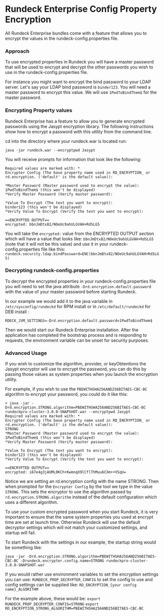 # Rundeck Enterprise Config Property Encryption

All Rundeck Enterprise bundles come with a feature that allows you to encrypt the values in the rundeck-config.properties file.

### Approach

To use encrypted properties in Rundeck you will have a master password that will be used to encrypt and decrypt the other passwords you wish to use in the rundeck-config.properties file.

For instance you might want to encrypt the bind password to your LDAP server. Let's say your LDAP bind password is `binder123`. You will need a master password to encrypt this value. We will use `1PwdToBindThem$` for the master password.

### Encrypting Property values

Rundeck Enterprise has a feature to allow you to generate encrypted passwords using the Jasypt encryption library. The following instructions show how to encrypt a password with this utility from the command line.

cd into the directory where your rundeck.war is located
run:

```shell
java -jar rundeck.war --encryptpwd Jasypt

```

You will receive prompts for information that look like the following:

```
Required values are marked with: *
Encrypter Config (The base property name used in RD_ENCRYPTION_ or rd.encryption. ('default' is the default value)):

*Master Password (Master password used to encrypt the value):
1PwdToBindThem$ (this won't be displayed)
*Verify Master Password (Verify master password):

*Value To Encrypt (The text you want to encrypt):
binder123 (this won't be displayed)
*Verify Value To Encrypt (Verify the text you want to encrypt):

==ENCRYPTED OUTPUT==
encrypted: bbnJmDtx82/NOeUc9ahULGVAH+RdSLG5
```

You will take the `encrypted:` value from the ENCRYPTED OUTPUT section which will have a value that looks like: `bbnJmDtx82/NOeUc9ahULGVAH+RdSLG5` (note that it will not be this value) and use it in your rundeck-config.properties file like this:
`rundeck.security.ldap.bindPassword=ENC(bbnJmDtx82/NOeUc9ahULGVAH+RdSLG5)`

### Decrypting rundeck-config.properties

To decrypt the encrypted properties in your rundeck-config.properties file you will need to set the java attribute `-Drd.encryption.default.password` with the value of your master password before starting Rundeck.

In our example we would add it to the java variable in `/etc/sysconfig/rundeckd` for RPM install or in `/etc/default/rundeckd` for DEB install :

```shell
RDECK_JVM_SETTINGS=-Drd.encryption.default.password=1PwdToBindThem$
```

Then we would start our Rundeck Enterprise installation. After the application has completed the bootstrap process and is responding to requests, the environment variable can be unset for security purposes.

### Advanced Usage

If you wish to customize the algorithm, provider, or keyObtentions the Jasypt encryptor will use to encrypt the password, you can do this by passing those
values as system properties when you launch the encryption utility.

For example, if you wish to use the `PBEWITHSHA256AND256BITAES-CBC-BC` algorithm to encrypt your password, you could do it like this:

```shell
> java -jar -Drd.encryption.STRONG.algorithm=PBEWITHSHA256AND256BITAES-CBC-BC rundeckpro-cluster-3.0.0-SNAPSHOT.war --encryptpwd Jasypt
Required values are marked with: *
Encrypter Config (The base property name used in RD_ENCRYPTION_ or rd.encryption. ('default' is the default value)):
STRONG
*Master Password (Master password used to encrypt the value):
1PwdToBindThem$ (this won't be displayed)
*Verify Master Password (Verify master password):

*Value To Encrypt (The text you want to encrypt):
binder123 (this won't be displayed)
*Verify Value To Encrypt (Verify the text you want to encrypt):

==ENCRYPTED OUTPUT==
encrypted: i67e4g3jAUML0KCh+KwmnqX9lCflThMuu6CXm++VSqU=
```

Notice we are setting an rd.encryption config with the name STRONG. Then when prompted for the `Encrypter Config` by the tool we type in the value `STRONG`.
This sets the encryptor to use the algorithm passed by `rd.encryption.STRONG.algorithm` instead of the default configuration which uses a different algorithm.

To use your custom encrypted password when you start Rundeck, it is very important to ensure that the same system properties you used at encrypt time
are set at launch time. Otherwise Rundeck will use the default decryptor settings which will not match your customized settings, and startup will fail.

To start Rundeck with the settings in our example, the startup string would be something like:

```shell
java -jar -Drd.encryption.STRONG.algorithm=PBEWITHSHA256AND256BITAES-CBC-BC -Drundeck.encrypter.config.name=STRONG rundeckpro-cluster-3.0.0-SNAPSHOT.war
```

If you would rather use environment variables to set the encryption settings you can use:
`RUNDECK_PROP_DECRYPTER_CONFIG` to set the config to use
and config settings can be supplied like:
`RD_ENCRYPTION_{your config name}_ALGORITHM`

For the example above, these would be:
`export RUNDECK_PROP_DECRYPTER_CONFIG=STRONG`
`export RD_ENCRYPTION_STRONG_ALGORITHM=PBEWITHSHA256AND256BITAES-CBC-BC`
